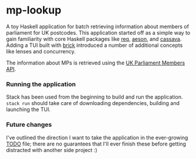 # mp-lookup

A toy Haskell application for batch retrieving information about members of parliament for UK postcodes. This application started off as a simple way to gain familiarity with core Haskell packages like [req](https://hackage.haskell.org/package/req), [aeson](https://hackage.haskell.org/package/aeson), and [cassava](https://hackage.haskell.org/package/cassava). Adding a TUI built with [brick](https://hackage.haskell.org/package/brick) introduced a number of additional concepts like lenses and concurrency.

The information about MPs is retrieved using the [UK Parliament Members API](https://members-api.parliament.uk/index.html).

### Running the application
Stack has been used from the beginning to build and run the application. `stack run` should take care of downloading dependencies, building and launching the TUI.

### Future changes
I've outlined the direction I want to take the application in the ever-growing [TODO](./TODO.md) file; there are no guarantees that I'll ever finish these before getting distracted with another side project :)
